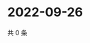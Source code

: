 # 2022-09-26

共 0 条

<!-- BEGIN WEIBO -->
<!-- 最后更新时间 Mon Sep 26 2022 23:06:58 GMT+0800 (China Standard Time) -->

<!-- END WEIBO -->
